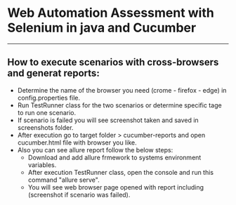 # Web Automation Assessment with Selenium in java and Cucumber
----------------------------------------------------
## How to execute scenarios with cross-browsers and generat reports:
- Determine the name of the browser you need (crome - firefox - edge) in config.properties file.
- Run TestRunner class for the two scenarios or determine specific tage to run one scenario.
- If scenario is failed you will see screenshot taken and saved in screenshots folder.
- After execution go to target folder > cucumber-reports and open cucumber.html file with browser you like.
- Also you can see allure report follow the below steps:
    - Download and add allure frmework to systems environment variables.
    - After execution TestRunner class, open the console and run this command "allure serve".
    - You will see web browser page opened with report including (screenshot if scenario was failed).
